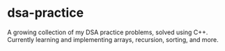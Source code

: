 # dsa-practice
A growing collection of my DSA practice problems, solved using C++. Currently learning and implementing arrays, recursion, sorting, and more.
